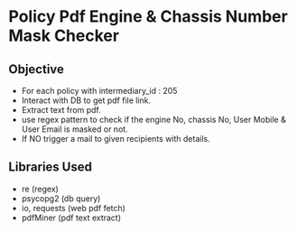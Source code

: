 # Policy Pdf Engine & Chassis Number Mask Checker

## Objective

- For each policy with intermediary_id : 205
- Interact with DB to get pdf file link.
- Extract text from pdf.
- use regex pattern to check if the engine No, chassis No, User Mobile & User Email is masked or not.
- If NO trigger a mail to given recipients with details.

## Libraries Used

- re (regex)
- psycopg2 (db query)
- io, requests (web pdf fetch)
- pdfMiner (pdf text extract)

